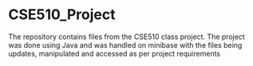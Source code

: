 # CSE510_Project
The repository contains files from the CSE510 class project.
The project was done using Java and was handled on minibase with the files being updates, manipulated and accessed as per project requirements
